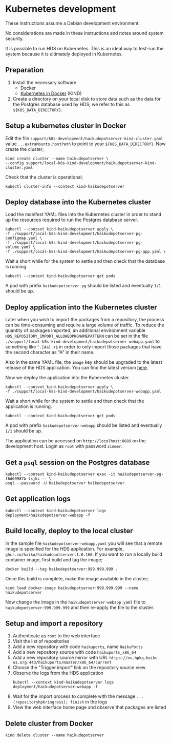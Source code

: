 # Kubernetes development

These instructions assume a Debian development environment.

No considerations are made in these instructions and notes around system security.

It is possible to run HDS on Kubernetes. This is an ideal way to test-run the system because it is ultimately deployed in Kubernetes. 

## Preparation

1. Install the necessary software
   - Docker
   - [Kubernetes in Docker](https://kind.sigs.k8s.io/) (KIND)
2. Create a directory on your local disk to store data such as the data for the Postgres database used by HDS; we refer to this as `${K8S_DATA_DIRECTORY}`.

## Setup a kubernetes cluster in Docker

Edit the file `support/k8s-development/haikudepotserver-kind-cluster.yaml` value `...extraMounts.hostPath` to point to your `${K8S_DATA_DIRECTORY}`. Now create the cluster;

```
kind create cluster --name haikudepotserver \
--config support/local-k8s-kind-development/haikudepotserver-kind-cluster.yaml
```

Check that the cluster is operational;

```
kubectl cluster-info --context kind-haikudepotserver
```

## Deploy database into the Kubernetes cluster

Load the manifest YAML files into the Kubernetes cluster in order to stand up the resources required to run the Postgres database server.

```
kubectl --context kind-haikudepotserver apply \
-f ./support/local-k8s-kind-development/haikudepotserver-pg-configmap.yaml \
-f ./support/local-k8s-kind-development/haikudepotserver-pg-volume.yaml \
-f ./support/local-k8s-kind-development/haikudepotserver-pg-app.yaml \
```

Wait a short while for the system to settle and then check that the database is running.

```
kubectl --context kind-haikudepotserver get pods
```

A pod with prefix `haikudepotserver-pg` should be listed and eventually `1/1` should be up.

## Deploy application into the Kubernetes cluster

Later when you wish to import the packages from a repository, the process can be time-consuming and require a large volume of traffic. To reduce the quantity of packages imported, an additional environment variable `HDS_REPOSITORY_IMPORT_ALLOWEDPKGNAMEPATTERN` can be set in the file `./support/local-k8s-kind-development/haikudepotserver-webapp.yaml` to something like `^.[Aa].+$` in order to only import those packages that have the second character as "A" in their name.

Also in the same YAML file, the `image` key should be upgraded to the latest release of the HDS application. You can find the latest version [here](https://github.com/haiku/haikudepotserver/tags).

Now we deploy the application into the Kubernetes cluster.

```
kubectl --context kind-haikudepotserver apply \
-f ./support/local-k8s-kind-development/haikudepotserver-webapp.yaml
```

Wait a short while for the system to settle and then check that the application is running.

```
kubectl --context kind-haikudepotserver get pods
```

A pod with prefix `haikudepotserver-webapp` should be listed and eventually `1/1` should be up.

The application can be accessed on `http://localhost:8089` on the development host. Login as `root` with password `zimmer`.

## Get a `psql` session on the Postgres database

```
kubectl --context kind-haikudepotserver exec -it haikudepotserver-pg-f6d69987b-lsjkc -- \
psql --password -U haikudepotserver haikudepotserver
```

## Get application logs

```
kubectl --context kind-haikudepotserver logs deployment/haikudepotserver-webapp -f
```

## Build locally, deploy to the local cluster

In the sample file `haikudepotserver-webapp.yaml` you will see that a remote image is specified for the HDS application. For example, `ghcr.io/haiku/haikudepotserver:1.0.160`. If you want to run a locally build container image, first build and tag the image;

```
docker build --tag haikudepotserver:999.999.999 .
```

Once this build is complete, make the image available in the cluster;

```
kind load docker-image haikudepotserver:999.999.999 --name haikudepotserver
```

Now change the image in the `haikudepotserver-webapp.yaml` file to `haikudepotserver:999.999.999` and then re-apply the file to the cluster.

## Setup and import a repository

1. Authenticate as `root` to the web interface
2. Visit the list of repositories
3. Add a new repository with code `haikuports`, name `HaikuPorts`
4. Add a new repository source with code `haikuports_x86_64`
5. Add a new repository source mirror with URL `https://eu.hpkg.haiku-os.org:443/haikuports/master/x86_64/current`
6. Choose the "Trigger import" link on the repository source view
7. Observe the logs from the HDS application
   ```
   kubectl --context kind-haikudepotserver logs deployment/haikudepotserver-webapp -f
   ```
8. Wait for the import process to complete with the message `...(repositoryhpkringress); finish` in the logs
9. View the web interface home page and observe that packages are listed

## Delete cluster from Docker

```
kind delete cluster --name haikudepotserver
```